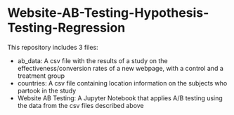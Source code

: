 # Website-AB-Testing-Hypothesis-Testing-Regression

This repository includes 3 files: 
  - ab_data: A csv file with the results of a study on the effectiveness/conversion rates of a new webpage, with a control and a treatment group
  - countries: A csv file containing location information on the subjects who partook in the study
  - Website AB Testing: A Jupyter Notebook that applies A/B testing using the data from the csv files described above
